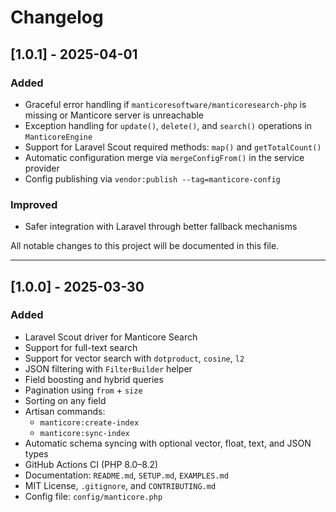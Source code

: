 # Changelog

## [1.0.1] - 2025-04-01

### Added
- Graceful error handling if `manticoresoftware/manticoresearch-php` is missing or Manticore server is unreachable
- Exception handling for `update()`, `delete()`, and `search()` operations in `ManticoreEngine`
- Support for Laravel Scout required methods: `map()` and `getTotalCount()`
- Automatic configuration merge via `mergeConfigFrom()` in the service provider
- Config publishing via `vendor:publish --tag=manticore-config`

### Improved
- Safer integration with Laravel through better fallback mechanisms


All notable changes to this project will be documented in this file.

---

## [1.0.0] - 2025-03-30

### Added
- Laravel Scout driver for Manticore Search
- Support for full-text search
- Support for vector search with `dotproduct`, `cosine`, `l2`
- JSON filtering with `FilterBuilder` helper
- Field boosting and hybrid queries
- Pagination using `from` + `size`
- Sorting on any field
- Artisan commands:
  - `manticore:create-index`
  - `manticore:sync-index`
- Automatic schema syncing with optional vector, float, text, and JSON types
- GitHub Actions CI (PHP 8.0–8.2)
- Documentation: `README.md`, `SETUP.md`, `EXAMPLES.md`
- MIT License, `.gitignore`, and `CONTRIBUTING.md`
- Config file: `config/manticore.php`
